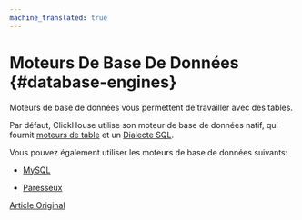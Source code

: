 ```yaml
---
machine_translated: true
---
```


# Moteurs De Base De Données {#database-engines}

Moteurs de base de données vous permettent de travailler avec des tables.

Par défaut, ClickHouse utilise son moteur de base de données natif, qui fournit [moteurs de table](../operations/table_engines/index.md) et un [Dialecte SQL](../query_language/syntax.md).

Vous pouvez également utiliser les moteurs de base de données suivants:

-   [MySQL](mysql.md)

-   [Paresseux](lazy.md)

[Article Original](https://clickhouse.tech/docs/en/database_engines/) <!--hide-->
